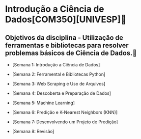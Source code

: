 # Introdução a Ciência de Dados[COM350][UNIVESP]🚀
## Objetivos da disciplina  - Utilização de ferramentas e bibliotecas para resolver problemas básicos de Ciência de Dados.💊 

* [Semana 1: Introdução a Ciência de Dados]

* [Semana 2: Ferramental e Bibliotecas Python]

* [Semana 3: Web Scraping e Uso de Arquivos]

* [Semana 4: Descoberta e Preparação de Dados]

* [Semana 5: Machine Learning]

* [Semana 6: Predição e K-Nearest Neighbors (KNN)]

* [Semana 7: Desenvolvendo um Projeto de Predição]

* [Semana 8: Revisão]

